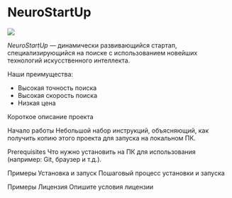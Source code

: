 # NeuroStartUp

![](logo.png)

*NeuroStartUp* — динамически развивающийся стартап, специализирующийся на поиске с использованием новейших технологий искусственного интеллекта.

Наши преимущества:
* Высокая точность поиска
* Высокая скорость поиска
* Низкая цена

Короткое описание проекта

Начало работы
Небольшой набор инструкций, объясняющий, как получить копию этого проекта для запуска на локальном ПК.

Prerequisites
Что нужно установить на ПК для использования (например: Git, браузер и т.д.).

Примеры
Установка и запуск
Пошаговый процесс установки и запуска

Примеры
Лицензия
Опишите условия лицензии

